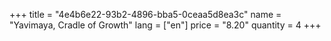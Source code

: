 +++
title = "4e4b6e22-93b2-4896-bba5-0ceaa5d8ea3c"
name = "Yavimaya, Cradle of Growth"
lang = ["en"]
price = "8.20"
quantity = 4
+++
